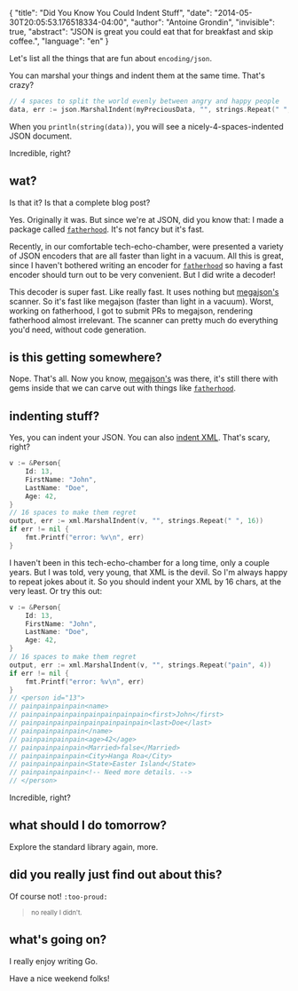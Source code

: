 {
   "title": "Did You Know You Could Indent Stuff",
   "date": "2014-05-30T20:05:53.176518334-04:00",
   "author": "Antoine Grondin",
   "invisible": true,
   "abstract": "JSON is great you could eat that for breakfast and skip coffee.",
   "language": "en"
}

Let's list all the things that are fun about `encoding/json`.

You can marshal your things and indent them at the same time. That's crazy?

```go
// 4 spaces to split the world evenly between angry and happy people
data, err := json.MarshalIndent(myPreciousData, "", strings.Repeat(" ", 4))
```

When you `println(string(data))`, you will see a nicely-4-spaces-indented JSON
document.

Incredible, right?

## wat?

Is that it? Is that a complete blog post?

Yes. Originally it was. But since we're at JSON, did you know that: I made a package
called [`fatherhood`](https://github.com/aybabtme/fatherhood). It's not fancy but it's fast.

Recently, in our comfortable tech-echo-chamber, were presented a variety of JSON encoders that
are all faster than light in a vacuum. All this is great, since I haven't bothered writing
an encoder for [`fatherhood`](https://github.com/aybabtme/fatherhood) so having a fast encoder
should turn out to be very convenient. But I did write a decoder!

This decoder is super fast. Like really fast. It uses nothing but [megajson's](https://github.com/benbjohnson/megajson)
scanner. So it's fast like megajson (faster than light in a vacuum).  Worst, working on fatherhood,
I got to submit PRs to megajson, rendering fatherhood almost irrelevant. The
scanner can pretty much do everything you'd need, without code generation.

## is this getting somewhere?

Nope. That's all. Now you know, [megajson's](https://github.com/benbjohnson/megajson) was
there, it's still there with gems inside that we can carve out with things like
[`fatherhood`](https://github.com/aybabtme/fatherhood).

## indenting stuff?

Yes, you can indent your JSON. You can also [indent XML](http://golang.org/pkg/encoding/xml/#MarshalIndent).
That's scary, right?

```go
v := &Person{
    Id: 13,
    FirstName: "John",
    LastName: "Doe",
    Age: 42,
}
// 16 spaces to make them regret
output, err := xml.MarshalIndent(v, "", strings.Repeat(" ", 16))
if err != nil {
    fmt.Printf("error: %v\n", err)
}
```

I haven't been in this tech-echo-chamber for a long time, only a couple years. But I was
told, very young, that XML is the devil. So I'm always happy to repeat jokes about it.
So you should indent your XML by 16 chars, at the very least. Or try this out:



```go
v := &Person{
    Id: 13,
    FirstName: "John",
    LastName: "Doe",
    Age: 42,
}
// 16 spaces to make them regret
output, err := xml.MarshalIndent(v, "", strings.Repeat("pain", 4))
if err != nil {
    fmt.Printf("error: %v\n", err)
}
// <person id="13">
// painpainpainpain<name>
// painpainpainpainpainpainpainpain<first>John</first>
// painpainpainpainpainpainpainpain<last>Doe</last>
// painpainpainpain</name>
// painpainpainpain<age>42</age>
// painpainpainpain<Married>false</Married>
// painpainpainpain<City>Hanga Roa</City>
// painpainpainpain<State>Easter Island</State>
// painpainpainpain<!-- Need more details. -->
// </person>
```

Incredible, right?

## what should I do tomorrow?

Explore the standard library again, more.

## did you really just find out about this?

Of course not! `:too-proud:`

> <small>no really I didn't.</small>

## what's going on?

I really enjoy writing Go.

Have a nice weekend folks!
